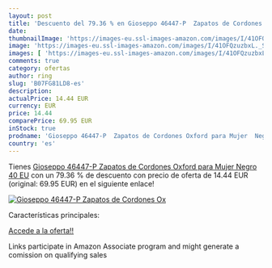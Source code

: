 ```yaml
---
layout: post
title: 'Descuento del 79.36 % en Gioseppo 46447-P  Zapatos de Cordones Ox'
date: 
thumbnailImage: 'https://images-eu.ssl-images-amazon.com/images/I/41OFQzuzbxL._SL200_.jpg'
image: 'https://images-eu.ssl-images-amazon.com/images/I/41OFQzuzbxL._SL200_.jpg'
images: [ 'https://images-eu.ssl-images-amazon.com/images/I/41OFQzuzbxL._SL200_.jpg' ]
comments: true
category: ofertas
author: ring
slug: 'B07FG81LD8-es'
description:
actualPrice: 14.44 EUR
currency: EUR
price: 14.44
comparePrice: 69.95 EUR
inStock: true
prodname: 'Gioseppo 46447-P  Zapatos de Cordones Oxford para Mujer  Negro  40 EU'
country: 'es'
---
```


Tienes [Gioseppo 46447-P  Zapatos de Cordones Oxford para Mujer  Negro  40 EU](https://www.amazon.es/dp/B07FG81LD8/?tag=tolees-21) con un 79.36 % de descuento con precio de oferta de 14.44 EUR (original: 69.95 EUR) en el siguiente enlace!

[![Gioseppo 46447-P  Zapatos de Cordones Ox](https://images-eu.ssl-images-amazon.com/images/I/41OFQzuzbxL._SL200_.jpg)](https://www.amazon.es/dp/B07FG81LD8/?tag=tolees-21)

Características principales:


[Accede a la oferta!!](https://www.amazon.es/dp/B07FG81LD8/?tag=tolees-21)

Links participate in Amazon Associate program and might generate a comission on qualifying sales


